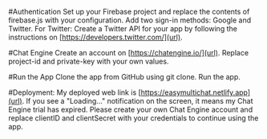 #Authentication
Set up your Firebase project and replace the contents of firebase.js with your configuration.
Add two sign-in methods: Google and Twitter.
For Twitter: Create a Twitter API for your app by following the instructions on [https://developers.twitter.com/](url).

#Chat Engine
Create an account on [https://chatengine.io/](url).
Replace project-id and private-key with your own values.

#Run the App
Clone the app from GitHub using git clone.
Run the app.

#Deployment:
My deployed web link is [https://easymultichat.netlify.app](url).
If you see a "Loading..." notification on the screen, it means my Chat Engine trial has expired. Please create your own Chat Engine account and replace clientID and clientSecret with your credentials to continue using the app.

